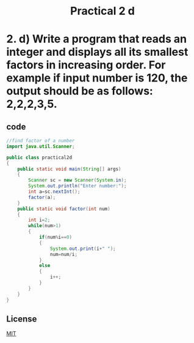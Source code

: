 <h1 align="center" style="margin-top: 0px;">
Practical 2 d 
</h1>

#	2.		d) Write a program that reads an integer and displays all its smallest factors in  increasing order. For example if input number is 120, the output should be as  follows: 2,2,2,3,5. 	

## code 

```java
//find factor of a number
import java.util.Scanner;

public class practical2d
{
    public static void main(String[] args)
    {
        Scanner sc = new Scanner(System.in);
        System.out.println("Enter number:");
        int a=sc.nextInt();
        factor(a);
    }
    public static void factor(int num)
    {
        int i=2;
        while(num>1)
        {
            if(num%i==0)
            {
                System.out.print(i+" ");
                num=num/i;
            }
            else
            {
                i++;
            }
        }
    }
}

```

## License
[MIT](https://hiren14.github.io/java_lab_050/LICENSE)